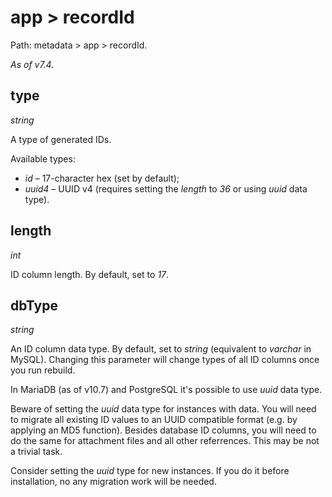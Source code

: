 # app > recordId

Path: metadata > app > recordId.

*As of v7.4.*

## type

*string*

A type of generated IDs.

Available types:

* *id* – 17-character hex (set by default);
* *uuid4* – UUID v4 (requires setting the *length* to *36* or using *uuid* data type).

## length

*int*

ID column length. By default, set to *17*.

## dbType

*string*

An ID column data type. By default, set to *string* (equivalent to *varchar* in MySQL). Changing this parameter will change types of all ID columns once you run rebuild.

In MariaDB (as of v10.7) and PostgreSQL it's possible to use *uuid* data type.

Beware of setting the *uuid* data type for instances with data. You will need to migrate all existing ID values to an UUID compatible format (e.g. by applying an MD5 function). Besides database ID columns, you will need to do the same for attachment files and all other referrences. This may be not a trivial task.

Consider setting the *uuid* type for new instances. If you do it before installation, no any migration work will be needed.
